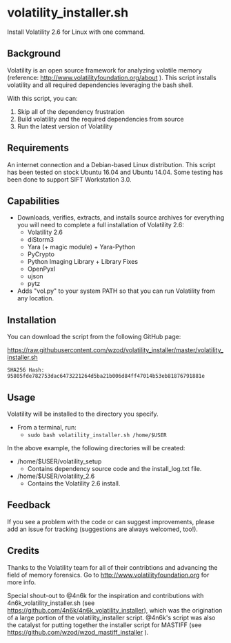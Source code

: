 # volatility_installer.sh

Install Volatility 2.6 for Linux with one command.

## Background
Volatility is an open source framework for analyzing volatile memory (reference: http://www.volatilityfoundation.org/about ). This script installs volatility and all required dependencies leveraging the bash shell.

With this script, you can: 

1. Skip all of the dependency frustration
2. Build volatility and the required dependencies from source
3. Run the latest version of Volatility

## Requirements

An internet connection and a Debian-based Linux distribution. This script has been tested on stock Ubuntu 16.04 and Ubuntu 14.04. Some testing has been done to support SIFT Workstation 3.0.

## Capabilities

* Downloads, verifies, extracts, and installs source archives for everything you will need to complete a full installation of Volatility 2.6:
  * Volatility 2.6
  * diStorm3
  * Yara (+ magic module) + Yara-Python
  * PyCrypto
  * Python Imaging Library + Library Fixes
  * OpenPyxl
  * ujson
  * pytz
* Adds "vol.py" to your system PATH so that you can run Volatility from any location.

## Installation

You can download the script from the following GitHub page:

https://raw.githubusercontent.com/wzod/volatility_installer/master/volatility_installer.sh

`SHA256 Hash: 95805fde782753dac6473221264d5ba21b006d84ff47014b53eb81876791881e`

## Usage

Volatility will be installed to the directory you specify.

* From a terminal, run: 
  * `sudo bash volatility_installer.sh /home/$USER`

In the above example, the following directories will be created:

* /home/$USER/volatility_setup 
  * Contains dependency source code and the install_log.txt file.
* /home/$USER/volatility_2.6
  * Contains the Volatility 2.6 install.

## Feedback

If you see a problem with the code or can suggest improvements, please add an issue for tracking (suggestions are always welcomed, too!).

## Credits
Thanks to the Volatility team for all of their contribtions and advancing the field of memory forensics. Go to http://www.volatilityfoundation.org for more info.

Special shout-out to @4n6k for the inspiration and contributions with 4n6k_volatility_installer.sh (see https://github.com/4n6k/4n6k_volatility_installer), which was the origination of a large portion of the volatility_installer script.  @4n6k's script was also the catalyst for putting together the installer script for MASTIFF (see https://github.com/wzod/wzod_mastiff_installer ).
